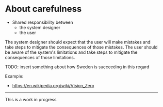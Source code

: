 # About carefulness

- Shared responsibility between
  - the system designer
  - the user

The system designer should expect that the user will make mistakes and take steps to mitigate the consequences of those mistakes.
The user should be aware of the system's limitations and take steps to mitigate the consequences of those limitations.

TODO: insert something about how Sweden is succeeding in this regard

Example:

- https://en.wikipedia.org/wiki/Vision_Zero
<hr>

This is a work in progress
